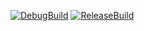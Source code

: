 [![DebugBuild](https://github.com/yuzuki5695/LE3B_06_MyGame/actions/workflows/DebugBuild.yml/badge.svg)](https://github.com/yuzuki5695/LE3B_06_MyGame/actions/workflows/DebugBuild.yml)
[![ReleaseBuild](https://github.com/yuzuki5695/LE3B_06_MyGame/actions/workflows/ReleaseBuild.yml/badge.svg)](https://github.com/yuzuki5695/LE3B_06_MyGame/actions/workflows/ReleaseBuild.yml)
